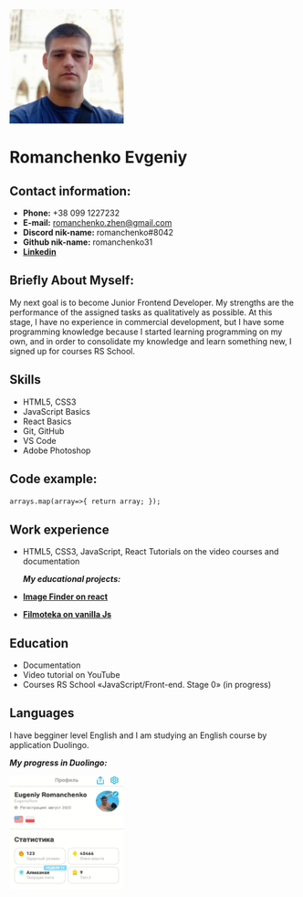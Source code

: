 <img src="/img/photo.jpeg" width="200" height="200" />

# Romanchenko Evgeniy

## Contact information:

- **Phone:** +38 099 1227232
- **E-mail:** romanchenko.zhen@gmail.com
- **Discord nik-name:** romanchenko#8042
- **Github nik-name:** romanchenko31
- [**Linkedin**](https://www.linkedin.com/in/evgeniy-romanchenko-b245bb254/)

## Briefly About Myself:

My next goal is to become Junior Frontend Developer. My strengths are the performance of the assigned tasks as qualitatively as possible. At this stage, I have no experience in commercial development, but I have some programming knowledge because I started learning programming on my own, and in order to consolidate my knowledge and learn something new, I signed up for courses RS School.

## Skills

- HTML5, CSS3
- JavaScript Basics
- React Basics
- Git, GitHub
- VS Code
- Adobe Photoshop

## Code example:

`arrays.map(array=>{
    return array;
});`

## Work experience

- HTML5, CSS3, JavaScript, React Tutorials on the video courses and documentation

  **_My educational projects:_**

- [**Image Finder on react**](https://romanchenko31.github.io/goit-react-hw-04-images/)
- [**Filmoteka on vanilla Js**](https://romanchenko31.github.io/Filmoteka-APP/index.html)

## Education

- Documentation
- Video tutorial on YouTube
- Courses RS School «JavaScript/Front-end. Stage 0» (in progress)

## Languages

I have begginer level English and I am studying an English course by application Duolingo.

**_My progress in Duolingo:_**

<img src="/img/duolingo.jpeg" width="200" height="200" />
